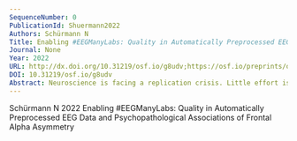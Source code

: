 ```yaml
---
SequenceNumber: 0
PublicationId: Shuermann2022
Authors: Schürmann N
Title: Enabling #EEGManyLabs: Quality in Automatically Preprocessed EEG Data and Psychopathological Associations of Frontal Alpha Asymmetry
Journal: None
Year: 2022
URL: http://dx.doi.org/10.31219/osf.io/g8udv;https://osf.io/preprints/osf/g8udv
DOI: 10.31219/osf.io/g8udv
Abstract: Neuroscience is facing a replication crisis. Little effort is invested in replication projects and low power in many studies indicates a potentially poor state of research. To assess replicability of EEG research, the #EEGManyLabs project aims to reproduce the most influential original EEG studies. A spin-off to the main project shall investigate the relationship between frontal alpha asymmetries and psychopathological symptoms, the predictive qualities of which have lately been considered controversial. To ensure that preprocessing of EEG data can be conducted automatically (via Automagic), we tested 47 healthy participants in an EEG resting state paradigm and collected psychopathological measures. We analyzed reliability and quality of manual and automated preprocessing and performed multiple regressions to investigate the association of frontal alpha asymmetries and depression, worry, trait anxiety and COVID-19 related worry. We hypothesized comparably good interrater reliability of preprocessing methods and higher data quality in automatically preprocessed data. We expected associations of leftward frontal alpha asymmetries and higher depression and anxiety scores and significant associations of rightward frontal alpha asymmetries and higher worrying and COVID-19- related worrying. Interrater reliability of preprocessing methods was mostly good, automatically preprocessed data achieved higher quality scores than manually preprocessed data. We uncovered an association of relative rightward lateralization of alpha power at one electrode pair and depressive symptoms. No further associations of interest emerged. We conclude that Automagic is an appropriate tool for large-scale preprocessing. Findings regarding associations of frontal alpha asymmetries and psychopathology likely stem from sample limitations and shrinking effect sizes.
---
```


Schürmann N 2022 Enabling #EEGManyLabs: Quality in Automatically Preprocessed EEG Data and Psychopathological Associations of Frontal Alpha Asymmetry
